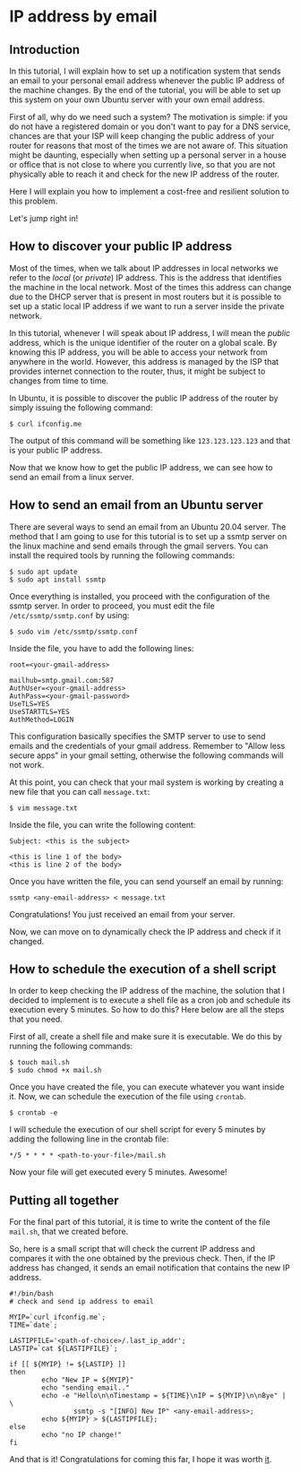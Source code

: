 # IP address by email

## Introduction

In this tutorial, I will explain how to set up a notification system that sends an email to your personal email address whenever the public IP address of the machine changes. By the end of the tutorial, you will be able to set up this system on your own Ubuntu server with your own email address.

First of all, why do we need such a system? The motivation is simple: if you do not have a registered domain or you don't want to pay for a DNS service, chances are that your ISP will keep changing the public address of your router for reasons that most of the times we are not aware of.
This situation might be daunting, especially when setting up a personal server in a house or office that is not close to where you currently live, so that you are not physically able to reach it and check for the new IP address of the router.

Here I will explain you how to implement a cost-free and resilient solution to this problem.

Let's jump right in!

## How to discover your public IP address

Most of the times, when we talk about IP addresses in local networks we refer to the *local* (or *private*) IP address. This is the address that identifies the machine in the local network. Most of the times this address can change due to the DHCP server that is present in most routers but it is possible to set up a static local IP address if we want to run a server inside the private network. 

In this tutorial, whenever I will speak about IP address, I will mean the *public* address, which is the unique identifier of the router on a global scale. By knowing this IP address, you will be able to access your network from anywhere in the world. However, this address is managed by the ISP that provides internet connection to the router, thus, it might be subject to changes from time to time.

In Ubuntu, it is possible to discover the public IP address of the router by simply issuing the following command:

```
$ curl ifconfig.me
```

The output of this command will be something like ``123.123.123.123`` and that is your public IP address.

Now that we know how to get the public IP address, we can see how to send an email from a linux server.

## How to send an email from an Ubuntu server

There are several ways to send an email from an Ubuntu 20.04 server. The method that I am going to use for this tutorial is to set up a ssmtp server on the linux machine and send emails through the gmail servers. You can install the required tools by running the following commands:

```
$ sudo apt update
$ sudo apt install ssmtp
```

Once everything is installed, you proceed with the configuration of the ssmtp server. In order to proceed, you must edit the file ``/etc/ssmtp/ssmtp.conf`` by using:

```
$ sudo vim /etc/ssmtp/ssmtp.conf
```

Inside the file, you have to add the following lines:

```
root=<your-gmail-address>

mailhub=smtp.gmail.com:587
AuthUser=<your-gmail-address>
AuthPass=<your-gmail-password>
UseTLS=YES
UseSTARTTLS=YES
AuthMethod=LOGIN
```

This configuration basically specifies the SMTP server to use to send emails and the credentials of your gmail address. Remember to "Allow less secure apps" in your gmail setting, otherwise the following commands will not work.

At this point, you can check that your mail system is working by creating a new file that you can call ``message.txt``:

```
$ vim message.txt
```

Inside the file, you can write the following content:

```
Subject: <this is the subject>

<this is line 1 of the body>
<this is line 2 of the body>
```

Once you have written the file, you can send yourself an email by running:

```
ssmtp <any-email-address> < message.txt
```

Congratulations! You just received an email from your server.

Now, we can move on to dynamically check the IP address and check if it changed.

## How to schedule the execution of a shell script

In order to keep checking the IP address of the machine, the solution that I decided to implement is to execute a shell file as a cron job and schedule its execution every 5 minutes. So how to do this? Here below are all the steps that you need.

First of all, create a shell file and make sure it is executable. We do this by running the following commands:

```
$ touch mail.sh
$ sudo chmod +x mail.sh
```

Once you have created the file, you can execute whatever you want inside it.
Now, we can schedule the execution of the file using ``crontab``.

```
$ crontab -e
```

I will schedule the execution of our shell script for every 5 minutes by adding the following line in the crontab file:

```
*/5 * * * * <path-to-your-file>/mail.sh
```

Now your file will get executed every 5 minutes. Awesome!

## Putting all together

For the final part of this tutorial, it is time to write the content of the file ``mail.sh``, that we created before.

So, here is a small script that will check the current IP address and compares it with the one obtained by the previous check. Then, if the IP address has changed, it sends an email notification that contains the new IP address.

```
#!/bin/bash
# check and send ip address to email

MYIP=`curl ifconfig.me`;
TIME=`date`;

LASTIPFILE='<path-of-choice>/.last_ip_addr';
LASTIP=`cat ${LASTIPFILE}`;

if [[ ${MYIP} != ${LASTIP} ]]
then
        echo "New IP = ${MYIP}"
        echo "sending email.."
        echo -e "Hello\n\nTimestamp = ${TIME}\nIP = ${MYIP}\n\nBye" | \
                ssmtp -s "[INFO] New IP" <any-email-address>;
        echo ${MYIP} > ${LASTIPFILE};
else
        echo "no IP change!"
fi
```

And that is it! Congratulations for coming this far, I hope it was worth [it](https://www.memecreator.org/meme/is-it-really-worth-it/).
